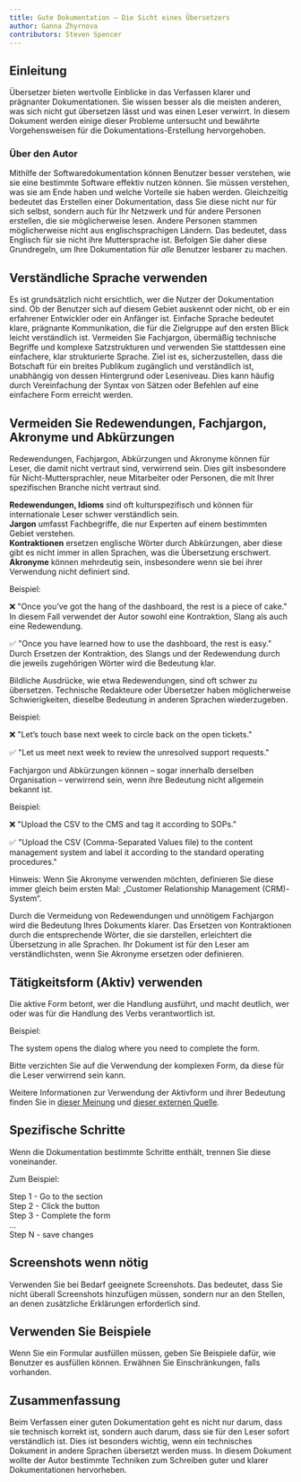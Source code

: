 ```yaml
---
title: Gute Dokumentation – Die Sicht eines Übersetzers
author: Ganna Zhyrnova
contributors: Steven Spencer
---
```


## Einleitung

Übersetzer bieten wertvolle Einblicke in das Verfassen klarer und prägnanter Dokumentationen. Sie wissen besser als die meisten anderen, was sich nicht gut übersetzen lässt und was einen Leser verwirrt. In diesem Dokument werden einige dieser Probleme untersucht und bewährte Vorgehensweisen für die Dokumentations-Erstellung hervorgehoben.

### Über den Autor

Mithilfe der Softwaredokumentation können Benutzer besser verstehen, wie sie eine bestimmte Software effektiv nutzen können. Sie müssen verstehen, was sie am Ende haben und welche Vorteile sie haben werden. Gleichzeitig bedeutet das Erstellen einer Dokumentation, dass Sie diese nicht nur für sich selbst, sondern auch für Ihr Netzwerk und für andere Personen erstellen, die sie möglicherweise lesen. Andere Personen stammen möglicherweise nicht aus englischsprachigen Ländern. Das bedeutet, dass Englisch für sie nicht ihre Muttersprache ist. Befolgen Sie daher diese Grundregeln, um Ihre Dokumentation für _alle_ Benutzer lesbarer zu machen.

## Verständliche Sprache verwenden

Es ist grundsätzlich nicht ersichtlich, wer die Nutzer der Dokumentation sind. Ob der Benutzer sich auf diesem Gebiet auskennt oder nicht, ob er ein erfahrener Entwickler oder ein Anfänger ist. Einfache Sprache bedeutet klare, prägnante Kommunikation, die für die Zielgruppe auf den ersten Blick leicht verständlich ist. Vermeiden Sie Fachjargon, übermäßig technische Begriffe und komplexe Satzstrukturen und verwenden Sie stattdessen eine einfachere, klar strukturierte Sprache. Ziel ist es, sicherzustellen, dass die Botschaft für ein breites Publikum zugänglich und verständlich ist, unabhängig von dessen Hintergrund oder Leseniveau. Dies kann häufig durch Vereinfachung der Syntax von Sätzen oder Befehlen auf eine einfachere Form erreicht werden.

## Vermeiden Sie Redewendungen, Fachjargon, Akronyme und Abkürzungen

Redewendungen, Fachjargon, Abkürzungen und Akronyme können für Leser, die damit nicht vertraut sind, verwirrend sein. Dies gilt insbesondere für Nicht-Muttersprachler, neue Mitarbeiter oder Personen, die mit Ihrer spezifischen Branche nicht vertraut sind.

**Redewendungen, Idioms** sind oft kulturspezifisch und können für internationale Leser schwer verständlich sein.\
**Jargon** umfasst Fachbegriffe, die nur Experten auf einem bestimmten Gebiet verstehen.\
**Kontraktionen** ersetzen englische Wörter durch Abkürzungen, aber diese gibt es nicht immer in allen Sprachen, was die Übersetzung erschwert.\
**Akronyme** können mehrdeutig sein, insbesondere wenn sie bei ihrer Verwendung nicht definiert sind.

Beispiel:

❌ "Once you’ve got the hang of the dashboard, the rest is a piece of cake." In diesem Fall verwendet der Autor sowohl eine Kontraktion, Slang als auch eine Redewendung.

✅ "Once you have learned how to use the dashboard, the rest is easy." Durch Ersetzen der Kontraktion, des Slangs und der Redewendung durch die jeweils zugehörigen Wörter wird die Bedeutung klar.

Bildliche Ausdrücke, wie etwa Redewendungen, sind oft schwer zu übersetzen. Technische Redakteure oder Übersetzer haben möglicherweise Schwierigkeiten, dieselbe Bedeutung in anderen Sprachen wiederzugeben.

Beispiel:

❌ "Let’s touch base next week to circle back on the open tickets."

✅ "Let us meet next week to review the unresolved support requests."

Fachjargon und Abkürzungen können – sogar innerhalb derselben Organisation – verwirrend sein, wenn ihre Bedeutung nicht allgemein bekannt ist.

Beispiel:

❌ "Upload the CSV to the CMS and tag it according to SOPs."

✅ "Upload the CSV (Comma-Separated Values file) to the content management system and label it according to the standard operating procedures."

Hinweis: Wenn Sie Akronyme verwenden möchten, definieren Sie diese immer gleich beim ersten Mal: „Customer Relationship Management (CRM)-System“.

Durch die Vermeidung von Redewendungen und unnötigem Fachjargon wird die Bedeutung Ihres Dokuments klarer. Das Ersetzen von Kontraktionen durch die entsprechende Wörter, die sie darstellen, erleichtert die Übersetzung in alle Sprachen. Ihr Dokument ist für den Leser am verständlichsten, wenn Sie Akronyme ersetzen oder definieren.

## Tätigkeitsform (Aktiv) verwenden

Die aktive Form betont, wer die Handlung ausführt, und macht deutlich, wer oder was für die Handlung des Verbs verantwortlich ist.

Beispiel:

The system opens the dialog where you need to complete the form.

Bitte verzichten Sie auf die Verwendung der komplexen Form, da diese für die Leser verwirrend sein kann.

Weitere Informationen zur Verwendung der Aktivform und ihrer Bedeutung finden Sie in [dieser Meinung](active_voice.md) und [dieser externen Quelle](https://developers.google.com/tech-writing/one/active-voice).

## Spezifische Schritte

Wenn die Dokumentation bestimmte Schritte enthält, trennen Sie diese voneinander.

Zum Beispiel:

Step 1 - Go to the section\
Step 2 - Click the button\
Step 3 - Complete the form\
...\
Step N - save changes

## Screenshots wenn nötig

Verwenden Sie bei Bedarf geeignete Screenshots. Das bedeutet, dass Sie nicht überall Screenshots hinzufügen müssen, sondern nur an den Stellen, an denen zusätzliche Erklärungen erforderlich sind.

## Verwenden Sie Beispiele

Wenn Sie ein Formular ausfüllen müssen, geben Sie Beispiele dafür, wie Benutzer es ausfüllen können. Erwähnen Sie Einschränkungen, falls vorhanden.

## Zusammenfassung

Beim Verfassen einer guten Dokumentation geht es nicht nur darum, dass sie technisch korrekt ist, sondern auch darum, dass sie für den Leser sofort verständlich ist. Dies ist besonders wichtig, wenn ein technisches Dokument in andere Sprachen übersetzt werden muss. In diesem Dokument wollte der Autor bestimmte Techniken zum Schreiben guter und klarer Dokumentationen hervorheben.

